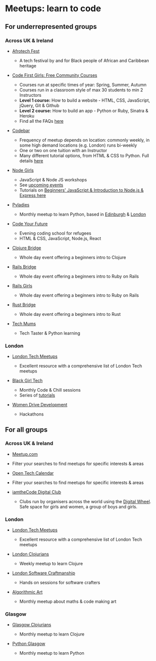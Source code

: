 # Meetups: learn to code
 
 
## For underrepresented groups

### Across UK & Ireland

* [Afrotech Fest](https://www.afrotechfest.co.uk/)
   * A tech festival by and for Black people of African and Caribbean heritage


* [Code First Girls: Free Community Courses](https://www.codefirstgirls.org.uk/free-community-courses.html)
    * Courses run at specific times of year: Spring, Summer, Autumn
    * Courses run in a classroom style of max 30 students to min 2 Instructors    
    * **Level 1 course:** How to build a website - HTML, CSS, JavaScript, jQuery, Git & Github
    * **Level 2 course:** How to build an app - Python or Ruby, Sinatra & Heroku
    * Find all the FAQs [here](https://www.codefirstgirls.org.uk/community-course-faqs.html)

* [Codebar](https://codebar.io/)
    * Frequency of meetup depends on location: commonly weekly, in some high demand locations (e.g. London) runs bi-weekly
    * One or two on one tuition with an Instructor
    * Many different tutorial options, from HTML & CSS to Python. Full details [here](http://tutorials.codebar.io/)
    
* [Node Girls](https://nodegirls.com/)
    * JavaScript & Node JS workshops
    * See [upcoming events](https://nodegirls.com/events.html)
    * Tutorials on [Beginners' JavaScript & Introduction to Node.js & Express here](https://nodegirls.com/resources.html)
    
* [Pyladies](http://www.pyladies.com/) 
    * Monthly meetup to learn Python, based in [Edinburgh](https://www.meetup.com/PyLadiesEdinburgh/) & [London](https://www.meetup.com/pyladieslondon/)
    
* [Code Your Future](https://codeyourfuture.io/)
    * Evening coding school for refugees
    * HTML & CSS, JavaScript, Node.js, React
    
* [Clojure Bridge](https://clojurebridge.org/)
    * Whole day event offering a beginners intro to Clojure

* [Rails Bridge](http://railsbridge.org/)
    * Whole day event offering a beginners intro to Ruby on Rails
    
* [Rails Girls](http://railsgirls.com/)
    * Whole day event offering a beginners intro to Ruby on Rails
    
* [Rust Bridge]( https://rustbridge.github.io/)
    * Whole day event offering a beginners intro to Rust
  
* [Tech Mums](http://techmums.co/)
    * Tech Taster & Python learning


### London 

* [London Tech Meetups](http://londontechmeetups.com/#underrepresented)
    * Excellent resource with a comprehensive list of London Tech meetups
    
* [Black Girl Tech](https://home.blackgirl.tech/)
    * Monthly Code & Chill sessions
    * Series of [tutorials](https://home.blackgirl.tech/)
     
 * [Women Drive Development](http://womendrivendev.org)
    *  Hackathons

## For all groups

### Across UK & Ireland

* [Meetup.com](http://meetup.com/)
 * Filter your searches to find meetups for specific interests & areas
 
* [Open Tech Calendar](https://opentechcalendar.co.uk/event)
 * Filter your searches to find meetups for specific interests & areas
 
* [iamtheCode Digital Club](http://www.iamthecode.org/)
   * Clubs run by organisers across the world using the [Digital Wheel](http://www.iamthecode.org/digital-wheel/). Safe space for girls and women, a group of boys and girls. 


### London

* [London Tech Meetups](http://londontechmeetups.com/)
    * Excellent resource with a comprehensive list of London Tech meetups
        
* [London Clojurians](https://www.meetup.com/London-Clojurians/)
    * Weekly meetup to learn Clojure  

* [London Software Craftmanship](https://www.meetup.com/london-software-craftsmanship/)
    * Hands on sessions for software crafters 

* [Algorithmic Art](https://www.meetup.com/Algorithmic-Art/)
    * Monthly meetup about maths & code making art
    
### Glasgow

* [Glasgow Clojurians](https://www.meetup.com/Glasgow-Software-Development-Meetup/)
   * Monthly meetup to learn Clojure   
    
* [Python Glasgow](https://www.meetup.com/Python-Glasgow/)
   * Monthly meetup to learn Python  
